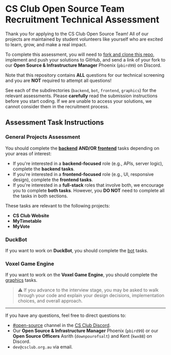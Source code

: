 # CS Club Open Source Team Recruitment Technical Assessment 
Thank you for applying to the CS Club Open Source Team! All of our projects are maintained by student volunteers like yourself who are excited to learn, grow, and make a real impact.

To complete this assessment, you will need to [fork and clone this repo](https://docs.github.com/en/pull-requests/collaborating-with-pull-requests/working-with-forks/fork-a-repo#forking-a-repository), implement and push your solutions to GitHub, and send a link of your fork to our **Open Source & Infrastructure Manager** Phoenix (`pbird99`) on Discord.

Note that this repository contains **ALL** questions for our technical screening and you are **NOT** required to attempt all questions!

See each of the subdirectories (`backend`, `bot`, `frontend`, `graphics`) for the relevant assessments. Please **carefully** read the submission instructions before you start coding. If we are unable to access your solutions, we cannot consider them in the recruitment process.

## Assessment Task Instructions
### General Projects Assessment
You should complete the [**backend**](./backend/README.md) **AND/OR** [**frontend**](./frontend/README.md) tasks depending on your areas of interest:

- If you're interested in a **backend-focused** role (e.g., APIs, server logic), complete the **backend tasks**.
- If you're interested in a **frontend-focused** role (e.g., UI, responsive design), complete the **frontend tasks**.
- If you're interested in a **full-stack** roles that involve both, we encourage you to complete **both tasks**. However, you **DO NOT** need to complete all the tasks in both sections.

These tasks are relevant to the following projects:

* **CS Club Website**
* **MyTimetable**
* **MyVote**

### DuckBot
If you want to work on **DuckBot**, you should complete the [bot](./bot/README.md) tasks.

### Voxel Game Engine
If you want to work on the **Voxel Game Engine**, you should complete the [graphics](./graphics/README.md) tasks.

> ⚠️ If you advance to the interview stage, you may be asked to walk through your code and explain your design decisions, implementation choices, and overall approach.
---

If you have any questions, feel free to direct questions to:

- [#open-source](https://discord.com/channels/656283751332184087/1196429574372872302) channel in the [CS Club Discord](https://discord.gg/UjvVxHA).
- Our **Open Source & Infrastructure Manager** Phoenix (`pbird99`) or our **Open Source Officers** Asrith (`downpourofsalt`) and Kent (`kwx88`) on Discord.
- `dev@csclub.org.au` via email.
